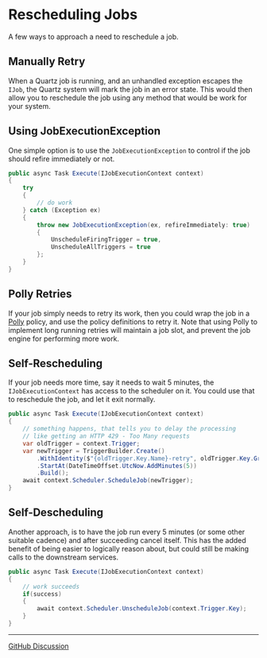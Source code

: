 # Rescheduling Jobs

A few ways to approach a need to reschedule a job.

## Manually Retry

When a Quartz job is running, and an unhandled exception escapes the `IJob`, the Quartz system will mark the job in an error state. This would then allow you to reschedule the job using any method that would be work for your system. 

## Using JobExecutionException

One simple option is to use the `JobExecutionException` to control if the job should refire immediately or not.

```csharp
public async Task Execute(IJobExecutionContext context)
{
    try 
    {
        // do work
    } catch (Exception ex)
    {
        throw new JobExecutionException(ex, refireImmediately: true)
        {
            UnscheduleFiringTrigger = true,
            UnscheduleAllTriggers = true
        };
    }
}
```

## Polly Retries

If your job simply needs to retry its work, then you could wrap the job in a [Polly](https://github.com/App-vNext/Polly) policy, and use the policy definitions to retry it. Note that using Polly to implement long running retries will maintain a job slot, and prevent the job engine for performing more work.

## Self-Rescheduling

If your job needs more time, say it needs to wait 5 minutes, the `IJobExecutionContext` has access to the scheduler on it. You could use that to reschedule the job, and let it exit normally.

```csharp
public async Task Execute(IJobExecutionContext context)
{
    // something happens, that tells you to delay the processing
    // like getting an HTTP 429 - Too Many requests
    var oldTrigger = context.Trigger;
    var newTrigger = TriggerBuilder.Create()
        .WithIdentity($"{oldTrigger.Key.Name}-retry", oldTrigger.Key.Group)
        .StartAt(DateTimeOffset.UtcNow.AddMinutes(5))
        .Build();
    await context.Scheduler.ScheduleJob(newTrigger);
}
```

## Self-Descheduling

Another approach, is to have the job run every 5 minutes (or some other suitable cadence) and after succeeding cancel itself. This has the added benefit of being easier to logically reason about, but could still be making calls to the downstream services.


```csharp
public async Task Execute(IJobExecutionContext context)
{
    // work succeeds
    if(success)
    {
        await context.Scheduler.UnscheduleJob(context.Trigger.Key);
    }
}
```

---

[GitHub Discussion](https://github.com/quartznet/quartznet/discussions/2073)
